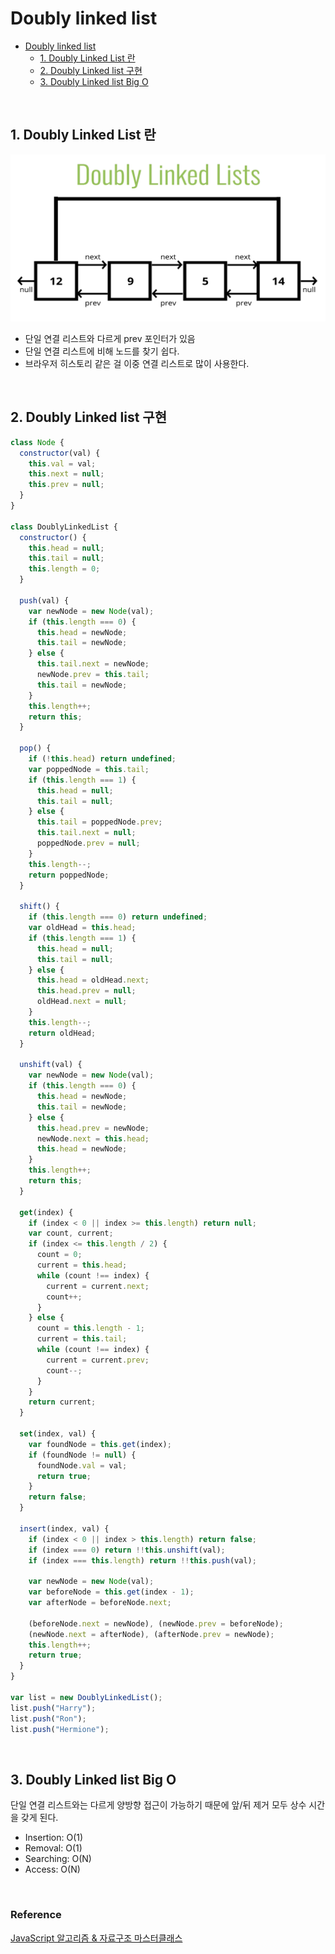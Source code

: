 # Doubly linked list

- [Doubly linked list](#doubly-linked-list)
  - [1. Doubly Linked List 란](#1-doubly-linked-list-란)
  - [2. Doubly Linked list 구현](#2-doubly-linked-list-구현)
  - [3. Doubly Linked list Big O](#3-doubly-linked-list-big-o)

</br>

## 1. Doubly Linked List 란

![doubly-linked-list](https://github.com/swywssaid/TIL/blob/main/image/data-structure/linked-list/doubly-linked-list.png?raw=true)

- 단일 연결 리스트와 다르게 prev 포인터가 있음
- 단일 연결 리스트에 비해 노드를 찾기 쉽다.
- 브라우저 히스토리 같은 걸 이중 연결 리스트로 많이 사용한다.

</br>

## 2. Doubly Linked list 구현

```js
class Node {
  constructor(val) {
    this.val = val;
    this.next = null;
    this.prev = null;
  }
}

class DoublyLinkedList {
  constructor() {
    this.head = null;
    this.tail = null;
    this.length = 0;
  }

  push(val) {
    var newNode = new Node(val);
    if (this.length === 0) {
      this.head = newNode;
      this.tail = newNode;
    } else {
      this.tail.next = newNode;
      newNode.prev = this.tail;
      this.tail = newNode;
    }
    this.length++;
    return this;
  }

  pop() {
    if (!this.head) return undefined;
    var poppedNode = this.tail;
    if (this.length === 1) {
      this.head = null;
      this.tail = null;
    } else {
      this.tail = poppedNode.prev;
      this.tail.next = null;
      poppedNode.prev = null;
    }
    this.length--;
    return poppedNode;
  }

  shift() {
    if (this.length === 0) return undefined;
    var oldHead = this.head;
    if (this.length === 1) {
      this.head = null;
      this.tail = null;
    } else {
      this.head = oldHead.next;
      this.head.prev = null;
      oldHead.next = null;
    }
    this.length--;
    return oldHead;
  }

  unshift(val) {
    var newNode = new Node(val);
    if (this.length === 0) {
      this.head = newNode;
      this.tail = newNode;
    } else {
      this.head.prev = newNode;
      newNode.next = this.head;
      this.head = newNode;
    }
    this.length++;
    return this;
  }

  get(index) {
    if (index < 0 || index >= this.length) return null;
    var count, current;
    if (index <= this.length / 2) {
      count = 0;
      current = this.head;
      while (count !== index) {
        current = current.next;
        count++;
      }
    } else {
      count = this.length - 1;
      current = this.tail;
      while (count !== index) {
        current = current.prev;
        count--;
      }
    }
    return current;
  }

  set(index, val) {
    var foundNode = this.get(index);
    if (foundNode != null) {
      foundNode.val = val;
      return true;
    }
    return false;
  }

  insert(index, val) {
    if (index < 0 || index > this.length) return false;
    if (index === 0) return !!this.unshift(val);
    if (index === this.length) return !!this.push(val);

    var newNode = new Node(val);
    var beforeNode = this.get(index - 1);
    var afterNode = beforeNode.next;

    (beforeNode.next = newNode), (newNode.prev = beforeNode);
    (newNode.next = afterNode), (afterNode.prev = newNode);
    this.length++;
    return true;
  }
}

var list = new DoublyLinkedList();
list.push("Harry");
list.push("Ron");
list.push("Hermione");
```

</br>

## 3. Doubly Linked list Big O

단일 연결 리스트와는 다르게 양방향 접근이 가능하기 때문에 앞/뒤 제거 모두 상수 시간을 갖게 된다.

- Insertion: O(1)
- Removal: O(1)
- Searching: O(N)
- Access: O(N)

</br>

### Reference <!-- omit in toc -->

[JavaScript 알고리즘 & 자료구조 마스터클래스](https://www.udemy.com/course/best-javascript-data-structures/)
